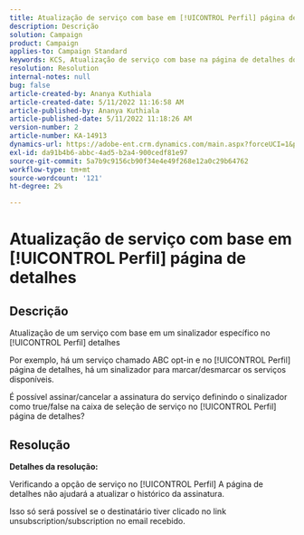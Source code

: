 ```yaml
---
title: Atualização de serviço com base em [!UICONTROL Perfil] página de detalhes
description: Descrição
solution: Campaign
product: Campaign
applies-to: Campaign Standard
keywords: KCS, Atualização de serviço com base na página de detalhes do perfil
resolution: Resolution
internal-notes: null
bug: false
article-created-by: Ananya Kuthiala
article-created-date: 5/11/2022 11:16:58 AM
article-published-by: Ananya Kuthiala
article-published-date: 5/11/2022 11:18:26 AM
version-number: 2
article-number: KA-14913
dynamics-url: https://adobe-ent.crm.dynamics.com/main.aspx?forceUCI=1&pagetype=entityrecord&etn=knowledgearticle&id=9bbe52db-1bd1-ec11-a7b5-0022480a8e40
exl-id: da91b4b6-abbc-4ad5-b2a4-900cedf81e97
source-git-commit: 5a7b9c9156cb90f34e4e49f268e12a0c29b64762
workflow-type: tm+mt
source-wordcount: '121'
ht-degree: 2%

---
```


# Atualização de serviço com base em [!UICONTROL Perfil] página de detalhes

## Descrição


Atualização de um serviço com base em um sinalizador específico no [!UICONTROL Perfil] detalhes

Por exemplo, há um serviço chamado ABC opt-in e no [!UICONTROL Perfil] página de detalhes, há um sinalizador para marcar/desmarcar os serviços disponíveis.

É possível assinar/cancelar a assinatura do serviço definindo o sinalizador como true/false na caixa de seleção de serviço no [!UICONTROL Perfil] página de detalhes?

## Resolução

<b>Detalhes da resolução:</b>

Verificando a opção de serviço no [!UICONTROL Perfil] A página de detalhes não ajudará a atualizar o histórico da assinatura.

Isso só será possível se o destinatário tiver clicado no link unsubscription/subscription no email recebido.

